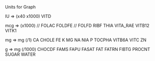 Units for Graph

IU => (x40 x1000)
VITD

mcg => (x1000)
// FOLAC
FOLDFE
// FOLFD
RIBF
THIA
VITA_RAE
VITB12
VITK1

mg => mg (/1)
CA
CHOLE
FE
K
MG
NA
NIA
P
TOCPHA
VITB6A
VITC
ZN

g => mg (/1000)
CHOCDF
FAMS
FAPU
FASAT
FAT
FATRN
FIBTG
PROCNT
SUGAR
WATER
